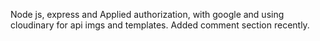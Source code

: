 Node js, express and Applied authorization, with google and using cloudinary for api imgs and templates. Added comment section recently.

